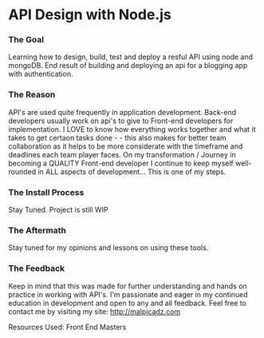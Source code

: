 # API Design with Node.js

### The Goal 

Learning how to design, build, test and deploy a resful API using node and mongoDB. End result of building and deploying an api for a blogging app with authentication. 

### The Reason

API's are used quite frequently in application development. Back-end developers usually work on api's to give to Front-end developers for implementation. I LOVE to know how everything works together and what it takes to get certaon tasks done - - this also makes for better team collaboration as it helps to be more considerate with the timeframe and deadlines each team player faces. On my transformation / Journey in becoming a QUALITY Front-end developer I continue to keep myself well-rounded in ALL aspects of development... This is one of my steps.


### The Install Process 
Stay Tuned. Project is still WIP


### The Aftermath
Stay tuned for my opinions and lessons on using these tools.

### The Feedback
Keep in mind that this was made for further understanding and hands on practice in working with API's.
 I'm passionate and eager in my continued education in development and open to any and all feedback. Feel free to contact me by visiting my site:
http://malpicadz.com

Resources Used:
Front End Masters


